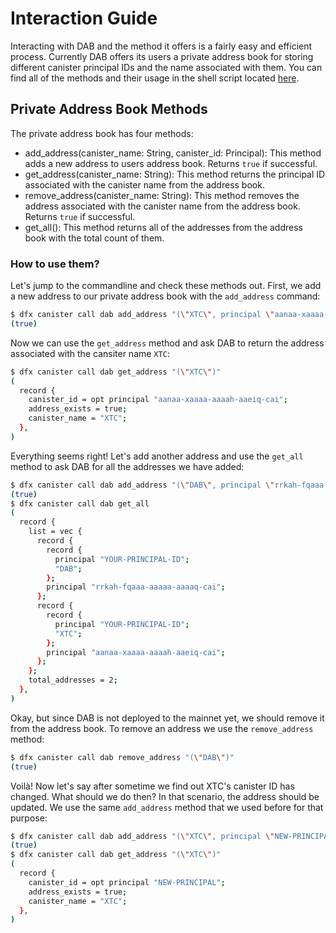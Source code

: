 # Interaction Guide

Interacting with DAB and the method it offers is a fairly easy and efficient process. Currently DAB offers its users a private address book
for storing different canister principal IDs and the name associated with them. You can find all of the methods and their usage in the
shell script located [here](https://github.com/Psychedelic/dab/blob/main/scripts/method-tests.sh).

## Private Address Book Methods

The private address book has four methods:

- add_address(canister_name: String, canister_id: Principal): This method adds a new address to users address book. Returns `true` if successful.
- get_address(canister_name: String): This method returns the principal ID associated with the canister name from the address book.
- remove_address(canister_name: String): This method removes the address associated with the canister name from the address book. Returns `true` if successful.
- get_all(): This method returns all of the addresses from the address book with the total count of them.

### How to use them?

Let's jump to the commandline and check these methods out. First, we add a new address to our private address book with the `add_address` command:

```bash
$ dfx canister call dab add_address "(\"XTC\", principal \"aanaa-xaaaa-aaaah-aaeiq-cai\")"
(true)
```

Now we can use the `get_address` method and ask DAB to return the address associated with the cansiter name `XTC`:

```bash
$ dfx canister call dab get_address "(\"XTC\")"
(
  record {
    canister_id = opt principal "aanaa-xaaaa-aaaah-aaeiq-cai";
    address_exists = true;
    canister_name = "XTC";
  },
)
```

Everything seems right! Let's add another address and use the `get_all` method to ask DAB for all the addresses we have added:

```bash
$ dfx canister call dab add_address "(\"DAB\", principal \"rrkah-fqaaa-aaaaa-aaaaq-cai\")"
(true)
$ dfx canister call dab get_all
(
  record {
    list = vec {
      record {
        record {
          principal "YOUR-PRINCIPAL-ID";
          "DAB";
        };
        principal "rrkah-fqaaa-aaaaa-aaaaq-cai";
      };
      record {
        record {
          principal "YOUR-PRINCIPAL-ID";
          "XTC";
        };
        principal "aanaa-xaaaa-aaaah-aaeiq-cai";
      };
    };
    total_addresses = 2;
  },
)
```

Okay, but since DAB is not deployed to the mainnet yet, we should remove it from the address book. To remove an address we use the `remove_address` method:

```bash
$ dfx canister call dab remove_address "(\"DAB\")"
(true)
```

Voilà! Now let's say after sometime we find out XTC's canister ID has changed. What should we do then? In that scenario, the address should be updated. We use the same `add_address` method that we used before for that purpose:

```bash
$ dfx canister call dab add_address "(\"XTC\", principal \"NEW-PRINCIPAL\")"
(true)
$ dfx canister call dab get_address "(\"XTC\")"
(
  record {
    canister_id = opt principal "NEW-PRINCIPAL";
    address_exists = true;
    canister_name = "XTC";
  },
)
```
